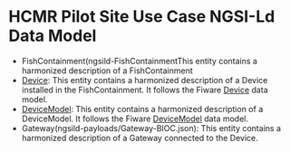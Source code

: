 # HCMR Pilot Site Use Case NGSI-Ld Data Model

-   FishContainment(ngsild-FishContainmentThis entity contains a harmonized description of a FishContainment
-   [Device](ngsild-payloads/Device-BIOC.json): This entity contains a harmonized description of a Device installed in the FishContainment. It follows the Fiware  [Device](https://github.com/smart-data-models/dataModel.Device/tree/master/Device) data model.
-   [DeviceModel](ngsild-payloads/DeviceModel-BIOC.json): This entity contains a harmonized description of a DeviceModel. It follows the Fiware  [DeviceModel](https://github.com/smart-data-models/dataModel.Device/tree/master/DeviceModel) data model.
-   Gateway(ngsild-payloads/Gateway-BIOC.json): This entity contains a harmonized description of a Gateway connected to the Device.
